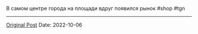 В самом центре города на площади вдруг появился рынок #shop #tgn

---
[Original Post](https://t.me/lev2tarragona/323)
Date: 2022-10-06
